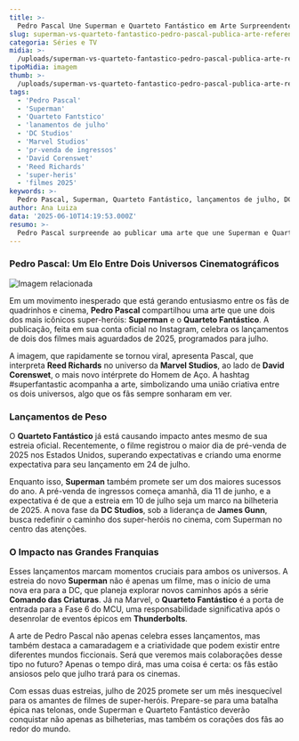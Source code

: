 ```yaml
---
title: >-
  Pedro Pascal Une Superman e Quarteto Fantástico em Arte Surpreendente para Julho
slug: superman-vs-quarteto-fantastico-pedro-pascal-publica-arte-referenciando-lancamentos
categoria: Séries e TV
midia: >-
  /uploads/superman-vs-quarteto-fantastico-pedro-pascal-publica-arte-referenciando-lancamentos-thumb.webp
tipoMidia: imagem
thumb: >-
  /uploads/superman-vs-quarteto-fantastico-pedro-pascal-publica-arte-referenciando-lancamentos-thumb.webp
tags:
  - 'Pedro Pascal'
  - 'Superman'
  - 'Quarteto Fantstico'
  - 'lanamentos de julho'
  - 'DC Studios'
  - 'Marvel Studios'
  - 'pr-venda de ingressos'
  - 'David Corenswet'
  - 'Reed Richards'
  - 'super-heris'
  - 'filmes 2025'
keywords: >-
  Pedro Pascal, Superman, Quarteto Fantástico, lançamentos de julho, DC Studios, Marvel Studios, pré-venda de ingressos, David Corenswet, Reed Richards, super-heróis, filmes 2025
author: Ana Luiza
data: '2025-06-10T14:19:53.000Z'
resumo: >-
  Pedro Pascal surpreende ao publicar uma arte que une Superman e Quarteto Fantástico, destacando os aguardados lançamentos de julho. A colaboração inusitada gera burburinho entre os fãs e promete agitar o mês nas telonas.
---
```


### Pedro Pascal: Um Elo Entre Dois Universos Cinematográficos

![Imagem relacionada](/uploads/superman-vs-quarteto-fantastico-pedro-pascal-publica-arte-referenciando-lancamentos-0.webp)

Em um movimento inesperado que está gerando entusiasmo entre os fãs de quadrinhos e cinema, **Pedro Pascal** compartilhou uma arte que une dois dos mais icônicos super-heróis: **Superman** e o **Quarteto Fantástico**. A publicação, feita em sua conta oficial no Instagram, celebra os lançamentos de dois dos filmes mais aguardados de 2025, programados para julho.

A imagem, que rapidamente se tornou viral, apresenta Pascal, que interpreta **Reed Richards** no universo da **Marvel Studios**, ao lado de **David Corenswet**, o mais novo intérprete do Homem de Aço. A hashtag #superfantastic acompanha a arte, simbolizando uma união criativa entre os dois universos, algo que os fãs sempre sonharam em ver.

### Lançamentos de Peso

O **Quarteto Fantástico** já está causando impacto antes mesmo de sua estreia oficial. Recentemente, o filme registrou o maior dia de pré-venda de 2025 nos Estados Unidos, superando expectativas e criando uma enorme expectativa para seu lançamento em 24 de julho.

Enquanto isso, **Superman** também promete ser um dos maiores sucessos do ano. A pré-venda de ingressos começa amanhã, dia 11 de junho, e a expectativa é de que a estreia em 10 de julho seja um marco na bilheteria de 2025. A nova fase da **DC Studios**, sob a liderança de **James Gunn**, busca redefinir o caminho dos super-heróis no cinema, com Superman no centro das atenções.

### O Impacto nas Grandes Franquias

Esses lançamentos marcam momentos cruciais para ambos os universos. A estreia do novo **Superman** não é apenas um filme, mas o início de uma nova era para a DC, que planeja explorar novos caminhos após a série **Comando das Criaturas**. Já na Marvel, o **Quarteto Fantástico** é a porta de entrada para a Fase 6 do MCU, uma responsabilidade significativa após o desenrolar de eventos épicos em **Thunderbolts**.

A arte de Pedro Pascal não apenas celebra esses lançamentos, mas também destaca a camaradagem e a criatividade que podem existir entre diferentes mundos ficcionais. Será que veremos mais colaborações desse tipo no futuro? Apenas o tempo dirá, mas uma coisa é certa: os fãs estão ansiosos pelo que julho trará para os cinemas.

Com essas duas estreias, julho de 2025 promete ser um mês inesquecível para os amantes de filmes de super-heróis. Prepare-se para uma batalha épica nas telonas, onde Superman e Quarteto Fantástico deverão conquistar não apenas as bilheterias, mas também os corações dos fãs ao redor do mundo.